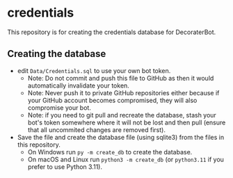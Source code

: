 # credentials

This repository is for creating the credentials database for DecoraterBot.

## Creating the database

- edit ``Data/Credentials.sql`` to use your own bot token.
  - Note: Do not commit and push this file to GitHub as then it would automatically invalidate your token.
  - Note: Never push it to private GitHub repositories either because if your GitHub account becomes compromised, they will also compromise your bot.
  - Note: if you need to git pull and recreate the database, stash your bot's token somewhere where it will not be lost and then pull (ensure that all uncommited changes are removed first).
- Save the file and create the database file (using sqlite3) from the files in this repository.
  - On Windows run ``py -m create_db`` to create the database.
  - On macOS and Linux run ``python3 -m create_db`` (or ``python3.11`` if you prefer to use Python 3.11).
